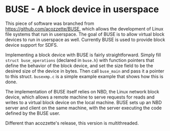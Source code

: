 # BUSE - A block device in userspace

This piece of software was branched from https://github.com/acozzette/BUSE,
which allows the development of Linux file systems that run in userspace. 
The goal of BUSE is to allow virtual block devices to run in userspace as well. 
Currently BUSE is used to provide block device support for SDFS.

Implementing a block device with BUSE is fairly straightforward. Simply fill
`struct buse_operations` (declared in `buse.h`) with function pointers that
define the behavior of the block device, and set the size field to be the
desired size of the device in bytes. Then call `buse_main` and pass it a
pointer to this struct. `busexmp.c` is a simple example example that shows how
this is done.

The implementation of BUSE itself relies on NBD, the Linux network block device,
which allows a remote machine to serve requests for reads and writes to a
virtual block device on the local machine. BUSE sets up an NBD server and client
on the same machine, with the server executing the code defined by the BUSE
user.

Different than acozzette's release, this version is multithreaded.

